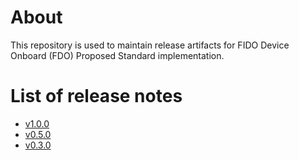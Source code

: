 # About
This repository is used to maintain release artifacts for FIDO Device Onboard (FDO) Proposed
Standard implementation.

# List of release notes

- [v1.0.0](release-notes-v1.0.0.md)
- [v0.5.0](release-notes-v0.5.0.md)
- [v0.3.0](release-notes-v0.3.0.md)
